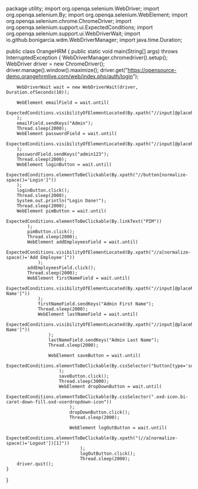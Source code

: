 package utility;
import org.openqa.selenium.WebDriver;
import org.openqa.selenium.By;
import org.openqa.selenium.WebElement;
import org.openqa.selenium.chrome.ChromeDriver;
import org.openqa.selenium.support.ui.ExpectedConditions;
import org.openqa.selenium.support.ui.WebDriverWait;
import io.github.bonigarcia.wdm.WebDriverManager;
import java.time.Duration;

public class OrangeHRM {
    public static void main(String[] args) throws InterruptedException {
        WebDriverManager.chromedriver().setup();
        WebDriver driver = new ChromeDriver();
        driver.manage().window().maximize();
        driver.get("https://opensource-demo.orangehrmlive.com/web/index.php/auth/login");

        WebDriverWait wait = new WebDriverWait(driver, Duration.ofSeconds(10));

        WebElement emailField = wait.until(
            ExpectedConditions.visibilityOfElementLocated(By.xpath("//input[@placeholder='Username']"))
        );
        emailField.sendKeys("Admin"); 
        Thread.sleep(2000);
        WebElement passwordField = wait.until(
            ExpectedConditions.visibilityOfElementLocated(By.xpath("//input[@placeholder='Password']"))
        );
        passwordField.sendKeys("admin123");
        Thread.sleep(2000);
        WebElement loginButton = wait.until(
            ExpectedConditions.elementToBeClickable(By.xpath("//button[normalize-space()='Login']"))
        );
        loginButton.click();
        Thread.sleep(2000);
        System.out.println("Login Done!");
        Thread.sleep(2000);
        WebElement pimButton = wait.until(
                ExpectedConditions.elementToBeClickable(By.linkText("PIM"))
            );
            pimButton.click();
            Thread.sleep(2000);
            WebElement addEmployeesField = wait.until(
                    ExpectedConditions.visibilityOfElementLocated(By.xpath("//a[normalize-space()='Add Employee']"))
                );
            addEmployeesField.click();
            Thread.sleep(2000);
            WebElement firstNameField = wait.until(
                    ExpectedConditions.visibilityOfElementLocated(By.xpath("//input[@placeholder='First Name']"))
                );
                firstNameField.sendKeys("Admin First Name"); 
                Thread.sleep(2000);
                WebElement lastNameField = wait.until(
                        ExpectedConditions.visibilityOfElementLocated(By.xpath("//input[@placeholder='Last Name']"))
                    );
                    lastNameField.sendKeys("Admin Last Name"); 
                    Thread.sleep(2000);
                   
                    WebElement saveButton = wait.until(
                            ExpectedConditions.elementToBeClickable(By.cssSelector("button[type='submit']"))
                        );
                        saveButton.click();
                        Thread.sleep(3000);
                        WebElement dropDownButton = wait.until(
                                ExpectedConditions.elementToBeClickable(By.cssSelector(".oxd-icon.bi-caret-down-fill.oxd-userdropdown-icon"))
                            );
                            dropDownButton.click();
                            Thread.sleep(2000);
                          
                            WebElement logOutButton = wait.until(
                                    ExpectedConditions.elementToBeClickable(By.xpath("(//a[normalize-space()='Logout'])[1]"))
                                );
                                logOutButton.click();
                                Thread.sleep(2000);
        driver.quit();
    }
}
